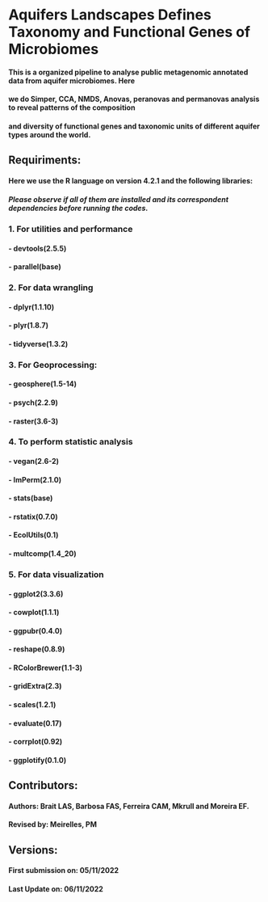# Aquifers Landscapes Defines Taxonomy and Functional Genes of Microbiomes 

#### This is a organized pipeline to analyse public metagenomic annotated data from aquifer microbiomes. Here
#### we do Simper, CCA, NMDS, Anovas, peranovas and permanovas analysis to reveal patterns of the composition
#### and diversity of functional genes and taxonomic units of different aquifer types around the world.

## Requiriments:
#### Here we use the R language on version 4.2.1 and the following libraries:
##### Please observe if all of them are installed and its correspondent dependencies before running the codes.

### 1. For utilities and performance
#### **- devtools(2.5.5)**
#### **- parallel(base)**

### 2. For data wrangling
#### **- dplyr(1.1.10)**
#### **- plyr(1.8.7)**
#### **- tidyverse(1.3.2)**

### 3. For Geoprocessing:
#### **- geosphere(1.5-14)**
#### **- psych(2.2.9)**
#### **- raster(3.6-3)**

### 4. To perform statistic analysis
#### **- vegan(2.6-2)** 
#### **- lmPerm(2.1.0)**
#### **- stats(base)** 
#### **- rstatix(0.7.0)** 
#### **- EcolUtils(0.1)**
#### **- multcomp(1.4_20)** 

### 5. For data visualization
#### **- ggplot2(3.3.6)** 
#### **- cowplot(1.1.1)** 
#### **- ggpubr(0.4.0)** 
#### **- reshape(0.8.9)**
#### **- RColorBrewer(1.1-3)**
#### **- gridExtra(2.3)**
#### **- scales(1.2.1)**
#### **- evaluate(0.17)**
#### **- corrplot(0.92)**
#### **- ggplotify(0.1.0)**

## Contributors:
#### **Authors:** Brait LAS, Barbosa FAS, Ferreira CAM, Mkrull and Moreira EF.
#### **Revised by:** Meirelles, PM

## Versions:
#### First submission on: 05/11/2022
#### Last Update on: 06/11/2022
